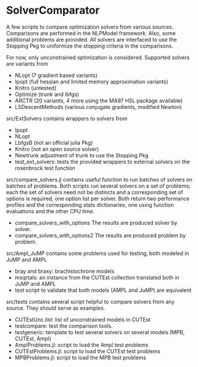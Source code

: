 # SolverComparator

A few scripts to compare optimization solvers from various sources. Comparisons are performed in the NLPModel framework. Also, some additional problems are provided. All solvers are interfaced to use the Stopping Pkg to uniformize the stopping criteria in the comparisons.

For now, only unconstrained optimization is considered. Supported solvers are variants from
- NLopt (7 gradient based variants)
- Ipopt (full hessian and limited memory approximation variants)
- Knitro (untested)
- Optimize (trunk and lbfgs)
- ARCTR (20 variants, 4 more using the MA97 HSL package available)
- LSDescentMethods (various conjugate gradients, modified Newton)

src/ExtSolvers contains wrappers to solvers from
- Ipopt
- NLopt
- LbfgsB (not an official julia Pkg)
- Knitro (not an open source solver)
- Newtrunk  adjustment of trunk to use the Stopping Pkg
- test_ext_solvers: tests the provided wrappers to external solvers on the rosenbrock test function

src/compare_solvers.jl contains useful function to run batches of solvers on batches of problems. Both scripts run several solvers on a set of problems; each the set of solvers need not be distincts and a corresponding set of options is required, one option list per solver.  Both return two performance profiles and the corresponding stats dictionaries, one using function evaluations and the other CPU time.
- compare_solvers_with_options   The results are produced solver by solver.
- compare_solvers_with_options2  The results are produced problem by problem.


src/Ampl_JuMP contains some problems used for testing, both modeled in JuMP and AMPL
- bray and braxy: brachistochrone models
- msqrtals: an instance from the CUTEst collection translated both in JuMP and AMPL
- test script to validate that both models (AMPL and JuMP) are equivalent

src/tests contains several script helpful to compare solvers from any source. They should serve as examples.
- CUTEstUnc.list: list of unconstrained models in CUTEst
- testcompare: test the comparison tools.
- testgeneric:  template to test several solvers on several models (MPB, CUTEst, Ampl)
- AmplProblems.jl: script to load the Ampl test problems
- CUTEstProblems.jl: script to load the CUTEst test problems
- MPBProblems.jl: script to load the MPB test problems
